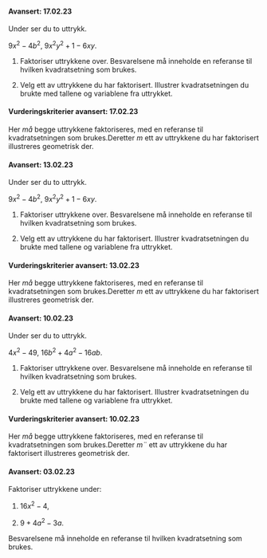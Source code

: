
#### Avansert:  17.02.23

Under ser du to uttrykk.

$9x^2 - 4b^2$,
$9x^2y^2 +1 - 6xy$.

1. Faktoriser uttrykkene over. Besvarelsene må inneholde en referanse til hvilken kvadratsetning som brukes.

2. Velg ett av uttrykkene du har faktorisert. Illustrer kvadratsetningen du brukte med tallene og variablene fra uttrykket.

#### Vurderingskriterier avansert:  17.02.23

Her *må* begge uttrykkene faktoriseres, med en referanse til  kvadratsetningen som brukes.Deretter *m* ett av uttrykkene du har faktorisert illustreres geometrisk der.



#### Avansert:  13.02.23

Under ser du to uttrykk.

$9x^2 - 4b^2$,
$9x^2y^2 +1 - 6xy$.

1. Faktoriser uttrykkene over. Besvarelsene må inneholde en referanse til hvilken kvadratsetning som brukes.

2. Velg ett av uttrykkene du har faktorisert. Illustrer kvadratsetningen du brukte med tallene og variablene fra uttrykket.

#### Vurderingskriterier avansert:  13.02.23

Her *må* begge uttrykkene faktoriseres, med en referanse til kvadratsetningen som brukes.Deretter *m* ett av uttrykkene du har faktorisert illustreres geometrisk der.



#### Avansert:  10.02.23

Under ser du to uttrykk.

$4x^2 - 49$,
$16b^2 + 4a^2 - 16ab$.

1. Faktoriser uttrykkene over. Besvarelsene må inneholde en referanse til hvilken kvadratsetning som brukes.

2. Velg ett av uttrykkene du har faktorisert. Illustrer kvadratsetningen du brukte med tallene og variablene fra uttrykket.

#### Vurderingskriterier avansert:  10.02.23

Her *må* begge uttrykkene faktoriseres, med en referanse til kvadratsetningen som brukes.Deretter *m¨* ett av uttrykkene du har faktorisert illustreres geometrisk der.



#### Avansert:  03.02.23

Faktoriser uttrykkene under:

1. $16x^2 - 4$,

2. $9 + 4a^2 - 3a$.

Besvarelsene må inneholde en referanse til hvilken kvadratsetning som brukes.


